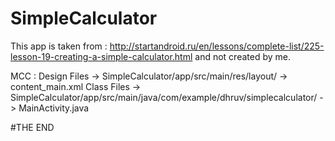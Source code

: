 # SimpleCalculator
This app is taken from : http://startandroid.ru/en/lessons/complete-list/225-lesson-19-creating-a-simple-calculator.html and not created by me.

MCC :
Design Files -> SimpleCalculator/app/src/main/res/layout/ -> content_main.xml
Class Files  -> SimpleCalculator/app/src/main/java/com/example/dhruv/simplecalculator/ -> MainActivity.java

#THE END

